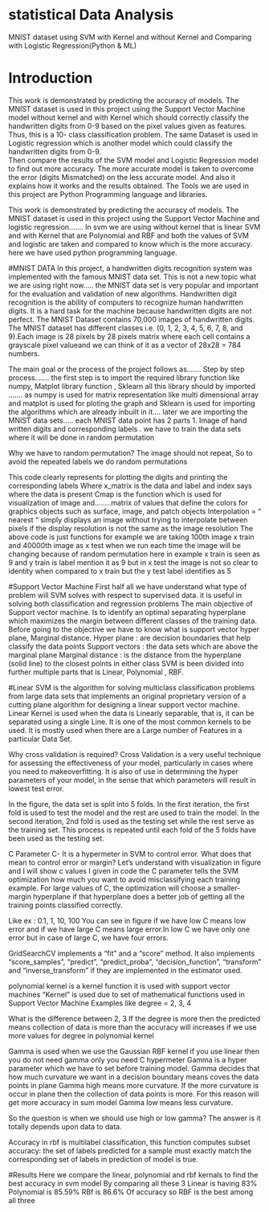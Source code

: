 # statistical Data Analysis
 MNIST dataset using SVM with Kernel and without Kernel and ﻿Comparing with Logistic Regression(Python &amp; ML)

# Introduction
This work is demonstrated by predicting the accuracy of models. The MNIST dataset is used in this project using the Support Vector Machine model without kernel 
and with Kernel which should correctly classify the handwritten digits from 0-9 based on the pixel values given as features. Thus, this is a 10- class 
classification problem. The same Dataset is used in Logistic regression which is another model which could classify the handwritten digits from 0-9.  
Then compare the results of the SVM model and Logistic Regression model to find out more accuracy. The more accurate model is taken to overcome the error
(digits Mismatched) on the less accurate model. And also it explains how it works and the results obtained. The Tools we are used in this project are Python
Programming language and libraries.

This work is demonstrated by predicting the accuracy of models. The MNIST dataset is used in this project using the Support Vector Machine and
logistic regression....... In svm we are using without kernel that is linear SVM and with Kernel that are Polynomial and RBF and both the values
of SVM and logistic are taken and compared to know which is the more accuracy. here we have used python programming language.

#MNIST DATA
In this project, a handwritten digits recognition system was implemented with the famous MNIST data set. This is not a new topic what we are using 
right now..... the MNIST data set is very popular and important for the evaluation and validation of new algorithms. Handwritten digit recognition is
the ability of computers to recognize human handwritten digits.
It is a hard task for the machine because handwritten digits are not perfect. The MNIST Dataset contains 70,000 images of
handwritten digits. The MNIST dataset has different classes i.e. (0, 1, 2, 3, 4, 5, 6, 7, 8, and 9).Each image is 28 pixels by 28 pixels matrix
where each cell contains a grayscale pixel valueand we can think of it as a vector of 28x28 = 784 numbers.

The main goal or the process of the project follows as....... Step by step process....... the first step is to
import the required library function like numpy, Matplot library function , Sklearn all this library
should by imported ....... as numpy is used for matrix representation like multi dimensional array
and matplot is used for ploting the graph and Sklearn is used for importing the algorithms which
are already inbuilt in it.... later we are importing the MNIST data sets..... each MNIST data point
has 2 parts 1. Image of hand written digits and corresponding labels . we have to train the data
sets where it will be done in random permutation

Why we have to random permutation?
The image should not repeat, So to avoid the repeated labels we do random permutations 

This code clearly represents for plotting the digits and printing the corresponding labels Where x_matrix is the data and label and index
says where the data is present Cmap is the function which is used for visualization of image and........matrix of values
that define the colors for graphics objects such as surface, image, and patch objects Interpolation = “ nearest “ simply displays an
image without trying to interpolate between pixels if the display resolution is not the same as the
image resolution
The above code is just functions
for example
we are taking 100th image x train and 40000th image as x test when we run each time the image
will be changing because of random permutation here in example x train is seen as 9 and y train
is label mention it as 9 but in x test the image is not so clear to identity when compared to x train
but the y test label identifies as 5

#Support Vector Machine
First half all we have understand what type of problem will SVM solves with respect to supervised data. it is useful in solving both
classification and regression problems The main objective of Support vector machine. Is to identify an optimal separating hyperplane which
maximizes the margin between different classes of the training data. Before going to the objective we have to know what is support vector
hyper plane, Marginal distance.
Hyper plane : are decision boundaries that help classify the data points
Support vectors : the data sets which are above the marginal plane
Marginal distance : is the distance from the hyperplane (solid line) to the closest points in either class
SVM is been divided into further multiple parts
that is Linear, Polynomial , RBF.

#Linear SVM 
is the algorithm for solving multiclass classification problems from large data sets that implements an original proprietary version of a
cutting plane algorithm for designing a linear support vector machine.
Linear Kernel is used when the data is Linearly separable, that is, it can be separated using a single Line. It is one of the most common kernels to be
used. It is mostly used when there are a Large number of Features in a particular Data Set.

Why cross validation is required?
Cross Validation is a very useful technique for assessing the effectiveness of your model, particularly in cases where you need to
makeoverfitting. It is also of use in determining the hyper parameters of your model, in the sense that which parameters will result in lowest test error.

In the figure, the data set is split into 5 folds. In the first iteration, the first fold is used to test the model and the rest are used to train the model. In
the second iteration, 2nd fold is used as the testing set while the rest serve as the training set. This process is repeated until each fold of the 5 folds
have been used as the testing set.

C Parameter
C- It is a hypermeter in SVM to control error.
What does that mean to control error or margin?
Let’s understand with visualization in figure and I will show c values I given in code the C parameter tells the SVM optimization how
much you want to avoid misclassifying each training example. For large values of C, the optimization will choose a smaller-margin
hyperplane if that hyperplane does a better job of getting all the training points classified correctly.

Like ex : 0.1, 1, 10, 100
You can see in figure if we have low C means low error and if we have large C means large error.In low C we have only one error but in case of large
C, we have four errors.

GridSearchCV implements a “fit” and a “score” method. It also implements “score_samples”, “predict”, “predict_proba”, “decision_function”,
“transform” and “inverse_transform” if they are implemented in the estimator used.

polynomial kernel is a kernel function it is used with support vector machines “Kernel” is used due to set of mathematical
functions used in Support Vector Machine
Examples like degree = 2, 3, 4

What is the difference between 2, 3
If the degree is more then the predicted means collection of data is more than the accuracy will increases if we use more values for degree in polynomial kernel

Gamma is used when we use the Gaussian RBF kernel if you use linear then you do not need gamma only you need C hypermeter
Gamma is a hyper parameter which we have to set before training model. Gamma decides that how much curvature we want in a decision boundary means coves
the data points in plane Gamma high means more curvature. If the more curvature is occur in plane then the collection of data points is more.
For this reason will get more accuracy in sum model Gamma low means less curvature.

So the question is when we should use high or low gamma?
The answer is it totally depends upon data to data.

Accuracy in rbf is multilabel classification, this function computes subset accuracy: the set of labels predicted for a sample must exactly match
the corresponding set of labels in prediction of model is true.

#Results
Here we compare the linear, polynomial and rbf kernals to find the best accuracy in svm model By comparing all these 3
Linear is having 83%
Polynomial is 85.59%
RBf is 86.6%
Of accuracy so RBF is the best among all three
